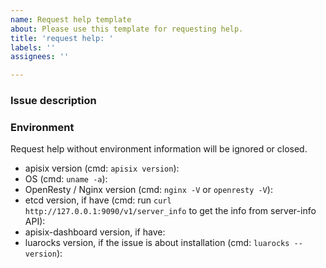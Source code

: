```yaml
---
name: Request help template
about: Please use this template for requesting help.
title: 'request help: '
labels: ''
assignees: ''

---
```


### Issue description

### Environment

Request help without environment information will be ignored or closed.

* apisix version (cmd: `apisix version`):
* OS (cmd: `uname -a`):
* OpenResty / Nginx version (cmd: `nginx -V` or `openresty -V`):
* etcd version, if have (cmd: run `curl http://127.0.0.1:9090/v1/server_info` to get the info from server-info API):
* apisix-dashboard version, if have:
* luarocks version, if the issue is about installation (cmd: `luarocks --version`):
